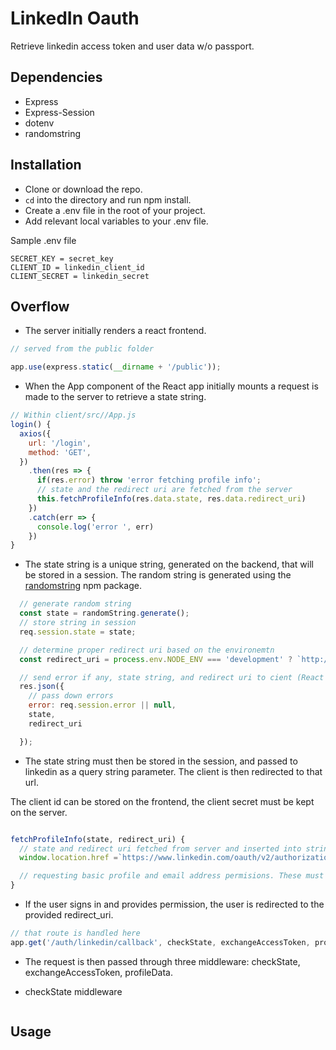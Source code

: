 # LinkedIn Oauth

Retrieve linkedin access token and user data w/o passport.

## Dependencies

- Express
- Express-Session
- dotenv
- randomstring


## Installation
- Clone or download the repo.
- `cd` into the directory and run npm install.
- Create a .env file in the root of your project.
- Add relevant local variables to your .env file.

Sample .env file
```
SECRET_KEY = secret_key
CLIENT_ID = linkedin_client_id
CLIENT_SECRET = linkedin_secret
```

## Overflow

- The server initially renders a react frontend.

```js
// served from the public folder

app.use(express.static(__dirname + '/public'));
```

- When the App component of the React app initially mounts a request is made to the server to retrieve a state string. 

```js
// Within client/src//App.js
login() {
  axios({
    url: '/login',
    method: 'GET',
  })
    .then(res => {
      if(res.error) throw 'error fetching profile info';
      // state and the redirect uri are fetched from the server
      this.fetchProfileInfo(res.data.state, res.data.redirect_uri)
    })
    .catch(err => {
      console.log('error ', err)
    })
}
```

- The state string is a unique string, generated on the backend, that will be stored in a session. The random string is generated using the [randomstring](#) npm package.

```js
  // generate random string
  const state = randomString.generate();
  // store string in session
  req.session.state = state;

  // determine proper redirect uri based on the environemtn
  const redirect_uri = process.env.NODE_ENV === 'development' ? `http://localhost:8080/auth/linkedin/callback` : `https://react-linkedin-login.herokuapp.com/auth/linkedin/callback`;

  // send error if any, state string, and redirect uri to cient (React app)
  res.json({
    // pass down errors
    error: req.session.error || null,
    state, 
    redirect_uri

  });

```

- The state string must then be stored in the session, and passed to linkedin as a query string parameter. The client is then redirected to that url.

The client id can be stored on the frontend, the client secret must be kept on the server.


```js

fetchProfileInfo(state, redirect_uri) {
  // state and redirect uri fetched from server and inserted into string, could also pass client id
  window.location.href =`https://www.linkedin.com/oauth/v2/authorization?response_type=code&client_id=${your client id here}&redirect_uri=${redirect_uri}&state=${state}&scope=r_basicprofile r_emailaddress`;

  // requesting basic profile and email address permisions. These must be set from linkedin dev menu
}
```

- If the user signs in and provides permission, the user is redirected to the provided redirect_uri.

```js
// that route is handled here
app.get('/auth/linkedin/callback', checkState, exchangeAccessToken, profileData);
```

- The request is then passed through three middleware: checkState, exchangeAccessToken, profileData.

- checkState middleware

```js

```



## Usage

